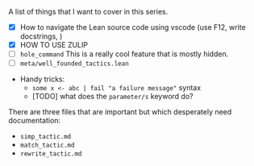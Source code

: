 A list of things that I want to cover in this series.

- [x] How to navigate the Lean source code using vscode (use F12, write docstrings, )
- [x] HOW TO USE ZULIP
- [ ] `hole_command` This is a really cool feature that is mostly hidden.
- [ ] `meta/well_founded_tactics.lean`
- Handy tricks:
    + `some x <- abc | fail "a failure message"` syntax
    + [TODO] what does the `parameter/s` keyword do?

There are three files that are important but which desperately need documentation:
- `simp_tactic.md`
- `match_tactic.md`
- `rewrite_tactic.md`


